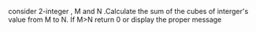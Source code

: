 consider 2-integer , M and N .Calculate the sum of the cubes of interger's value from M to N. If M>N return 0 or display the proper message